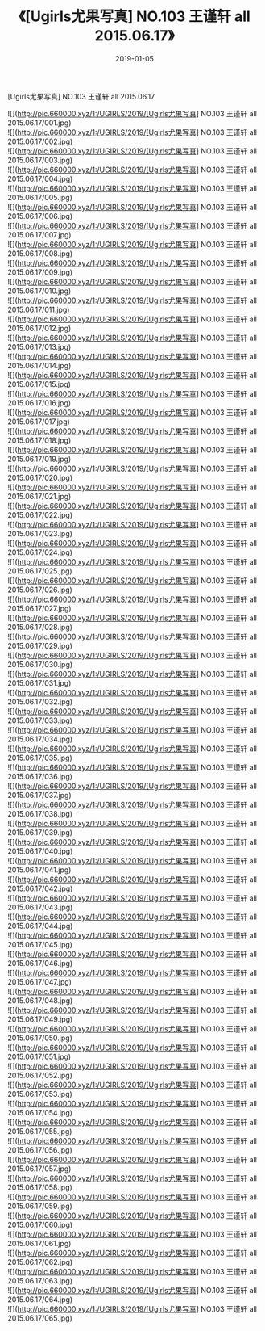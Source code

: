 ﻿---
layout: post
title:  《[Ugirls尤果写真] NO.103 王谨轩 all 2015.06.17》
date:   2019-01-05
img: http://pic.660000.xyz/1:/UGIRLS/2019/[Ugirls尤果写真] NO.103 王谨轩 all 2015.06.17/000.jpg
categories: [美女, 清纯, 唯美]
---

[Ugirls尤果写真] NO.103 王谨轩 all 2015.06.17

 ![](http://pic.660000.xyz/1:/UGIRLS/2019/[Ugirls尤果写真] NO.103 王谨轩 all 2015.06.17/001.jpg) <br>![](http://pic.660000.xyz/1:/UGIRLS/2019/[Ugirls尤果写真] NO.103 王谨轩 all 2015.06.17/002.jpg) <br>![](http://pic.660000.xyz/1:/UGIRLS/2019/[Ugirls尤果写真] NO.103 王谨轩 all 2015.06.17/003.jpg) <br>![](http://pic.660000.xyz/1:/UGIRLS/2019/[Ugirls尤果写真] NO.103 王谨轩 all 2015.06.17/004.jpg) <br>![](http://pic.660000.xyz/1:/UGIRLS/2019/[Ugirls尤果写真] NO.103 王谨轩 all 2015.06.17/005.jpg) <br>![](http://pic.660000.xyz/1:/UGIRLS/2019/[Ugirls尤果写真] NO.103 王谨轩 all 2015.06.17/006.jpg) <br>![](http://pic.660000.xyz/1:/UGIRLS/2019/[Ugirls尤果写真] NO.103 王谨轩 all 2015.06.17/007.jpg) <br>![](http://pic.660000.xyz/1:/UGIRLS/2019/[Ugirls尤果写真] NO.103 王谨轩 all 2015.06.17/008.jpg) <br>![](http://pic.660000.xyz/1:/UGIRLS/2019/[Ugirls尤果写真] NO.103 王谨轩 all 2015.06.17/009.jpg) <br>![](http://pic.660000.xyz/1:/UGIRLS/2019/[Ugirls尤果写真] NO.103 王谨轩 all 2015.06.17/010.jpg) <br>![](http://pic.660000.xyz/1:/UGIRLS/2019/[Ugirls尤果写真] NO.103 王谨轩 all 2015.06.17/011.jpg) <br>![](http://pic.660000.xyz/1:/UGIRLS/2019/[Ugirls尤果写真] NO.103 王谨轩 all 2015.06.17/012.jpg) <br>![](http://pic.660000.xyz/1:/UGIRLS/2019/[Ugirls尤果写真] NO.103 王谨轩 all 2015.06.17/013.jpg) <br>![](http://pic.660000.xyz/1:/UGIRLS/2019/[Ugirls尤果写真] NO.103 王谨轩 all 2015.06.17/014.jpg) <br>![](http://pic.660000.xyz/1:/UGIRLS/2019/[Ugirls尤果写真] NO.103 王谨轩 all 2015.06.17/015.jpg) <br>![](http://pic.660000.xyz/1:/UGIRLS/2019/[Ugirls尤果写真] NO.103 王谨轩 all 2015.06.17/016.jpg) <br>![](http://pic.660000.xyz/1:/UGIRLS/2019/[Ugirls尤果写真] NO.103 王谨轩 all 2015.06.17/017.jpg) <br>![](http://pic.660000.xyz/1:/UGIRLS/2019/[Ugirls尤果写真] NO.103 王谨轩 all 2015.06.17/018.jpg) <br>![](http://pic.660000.xyz/1:/UGIRLS/2019/[Ugirls尤果写真] NO.103 王谨轩 all 2015.06.17/019.jpg) <br>![](http://pic.660000.xyz/1:/UGIRLS/2019/[Ugirls尤果写真] NO.103 王谨轩 all 2015.06.17/020.jpg) <br>![](http://pic.660000.xyz/1:/UGIRLS/2019/[Ugirls尤果写真] NO.103 王谨轩 all 2015.06.17/021.jpg) <br>![](http://pic.660000.xyz/1:/UGIRLS/2019/[Ugirls尤果写真] NO.103 王谨轩 all 2015.06.17/022.jpg) <br>![](http://pic.660000.xyz/1:/UGIRLS/2019/[Ugirls尤果写真] NO.103 王谨轩 all 2015.06.17/023.jpg) <br>![](http://pic.660000.xyz/1:/UGIRLS/2019/[Ugirls尤果写真] NO.103 王谨轩 all 2015.06.17/024.jpg) <br>![](http://pic.660000.xyz/1:/UGIRLS/2019/[Ugirls尤果写真] NO.103 王谨轩 all 2015.06.17/025.jpg) <br>![](http://pic.660000.xyz/1:/UGIRLS/2019/[Ugirls尤果写真] NO.103 王谨轩 all 2015.06.17/026.jpg) <br>![](http://pic.660000.xyz/1:/UGIRLS/2019/[Ugirls尤果写真] NO.103 王谨轩 all 2015.06.17/027.jpg) <br>![](http://pic.660000.xyz/1:/UGIRLS/2019/[Ugirls尤果写真] NO.103 王谨轩 all 2015.06.17/028.jpg) <br>![](http://pic.660000.xyz/1:/UGIRLS/2019/[Ugirls尤果写真] NO.103 王谨轩 all 2015.06.17/029.jpg) <br>![](http://pic.660000.xyz/1:/UGIRLS/2019/[Ugirls尤果写真] NO.103 王谨轩 all 2015.06.17/030.jpg) <br>![](http://pic.660000.xyz/1:/UGIRLS/2019/[Ugirls尤果写真] NO.103 王谨轩 all 2015.06.17/031.jpg) <br>![](http://pic.660000.xyz/1:/UGIRLS/2019/[Ugirls尤果写真] NO.103 王谨轩 all 2015.06.17/032.jpg) <br>![](http://pic.660000.xyz/1:/UGIRLS/2019/[Ugirls尤果写真] NO.103 王谨轩 all 2015.06.17/033.jpg) <br>![](http://pic.660000.xyz/1:/UGIRLS/2019/[Ugirls尤果写真] NO.103 王谨轩 all 2015.06.17/034.jpg) <br>![](http://pic.660000.xyz/1:/UGIRLS/2019/[Ugirls尤果写真] NO.103 王谨轩 all 2015.06.17/035.jpg) <br>![](http://pic.660000.xyz/1:/UGIRLS/2019/[Ugirls尤果写真] NO.103 王谨轩 all 2015.06.17/036.jpg) <br>![](http://pic.660000.xyz/1:/UGIRLS/2019/[Ugirls尤果写真] NO.103 王谨轩 all 2015.06.17/037.jpg) <br>![](http://pic.660000.xyz/1:/UGIRLS/2019/[Ugirls尤果写真] NO.103 王谨轩 all 2015.06.17/038.jpg) <br>![](http://pic.660000.xyz/1:/UGIRLS/2019/[Ugirls尤果写真] NO.103 王谨轩 all 2015.06.17/039.jpg) <br>![](http://pic.660000.xyz/1:/UGIRLS/2019/[Ugirls尤果写真] NO.103 王谨轩 all 2015.06.17/040.jpg) <br>![](http://pic.660000.xyz/1:/UGIRLS/2019/[Ugirls尤果写真] NO.103 王谨轩 all 2015.06.17/041.jpg) <br>![](http://pic.660000.xyz/1:/UGIRLS/2019/[Ugirls尤果写真] NO.103 王谨轩 all 2015.06.17/042.jpg) <br>![](http://pic.660000.xyz/1:/UGIRLS/2019/[Ugirls尤果写真] NO.103 王谨轩 all 2015.06.17/043.jpg) <br>![](http://pic.660000.xyz/1:/UGIRLS/2019/[Ugirls尤果写真] NO.103 王谨轩 all 2015.06.17/044.jpg) <br>![](http://pic.660000.xyz/1:/UGIRLS/2019/[Ugirls尤果写真] NO.103 王谨轩 all 2015.06.17/045.jpg) <br>![](http://pic.660000.xyz/1:/UGIRLS/2019/[Ugirls尤果写真] NO.103 王谨轩 all 2015.06.17/046.jpg) <br>![](http://pic.660000.xyz/1:/UGIRLS/2019/[Ugirls尤果写真] NO.103 王谨轩 all 2015.06.17/047.jpg) <br>![](http://pic.660000.xyz/1:/UGIRLS/2019/[Ugirls尤果写真] NO.103 王谨轩 all 2015.06.17/048.jpg) <br>![](http://pic.660000.xyz/1:/UGIRLS/2019/[Ugirls尤果写真] NO.103 王谨轩 all 2015.06.17/049.jpg) <br>![](http://pic.660000.xyz/1:/UGIRLS/2019/[Ugirls尤果写真] NO.103 王谨轩 all 2015.06.17/050.jpg) <br>![](http://pic.660000.xyz/1:/UGIRLS/2019/[Ugirls尤果写真] NO.103 王谨轩 all 2015.06.17/051.jpg) <br>![](http://pic.660000.xyz/1:/UGIRLS/2019/[Ugirls尤果写真] NO.103 王谨轩 all 2015.06.17/052.jpg) <br>![](http://pic.660000.xyz/1:/UGIRLS/2019/[Ugirls尤果写真] NO.103 王谨轩 all 2015.06.17/053.jpg) <br>![](http://pic.660000.xyz/1:/UGIRLS/2019/[Ugirls尤果写真] NO.103 王谨轩 all 2015.06.17/054.jpg) <br>![](http://pic.660000.xyz/1:/UGIRLS/2019/[Ugirls尤果写真] NO.103 王谨轩 all 2015.06.17/055.jpg) <br>![](http://pic.660000.xyz/1:/UGIRLS/2019/[Ugirls尤果写真] NO.103 王谨轩 all 2015.06.17/056.jpg) <br>![](http://pic.660000.xyz/1:/UGIRLS/2019/[Ugirls尤果写真] NO.103 王谨轩 all 2015.06.17/057.jpg) <br>![](http://pic.660000.xyz/1:/UGIRLS/2019/[Ugirls尤果写真] NO.103 王谨轩 all 2015.06.17/058.jpg) <br>![](http://pic.660000.xyz/1:/UGIRLS/2019/[Ugirls尤果写真] NO.103 王谨轩 all 2015.06.17/059.jpg) <br>![](http://pic.660000.xyz/1:/UGIRLS/2019/[Ugirls尤果写真] NO.103 王谨轩 all 2015.06.17/060.jpg) <br>![](http://pic.660000.xyz/1:/UGIRLS/2019/[Ugirls尤果写真] NO.103 王谨轩 all 2015.06.17/061.jpg) <br>![](http://pic.660000.xyz/1:/UGIRLS/2019/[Ugirls尤果写真] NO.103 王谨轩 all 2015.06.17/062.jpg) <br>![](http://pic.660000.xyz/1:/UGIRLS/2019/[Ugirls尤果写真] NO.103 王谨轩 all 2015.06.17/063.jpg) <br>![](http://pic.660000.xyz/1:/UGIRLS/2019/[Ugirls尤果写真] NO.103 王谨轩 all 2015.06.17/064.jpg) <br>![](http://pic.660000.xyz/1:/UGIRLS/2019/[Ugirls尤果写真] NO.103 王谨轩 all 2015.06.17/065.jpg) <br>